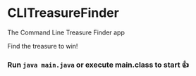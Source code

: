 # CLITreasureFinder
The Command Line Treasure Finder app

Find the treasure to win!

### Run `java main.java` or execute main.class to start 👍
